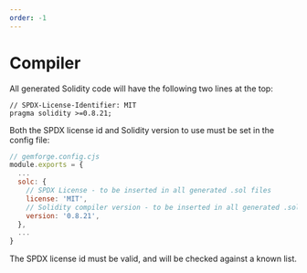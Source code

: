 ```yaml
---
order: -1
---
```


# Compiler

All generated Solidity code will have the following two lines at the top:

```solidity
// SPDX-License-Identifier: MIT
pragma solidity >=0.8.21;
```

Both the SPDX license id and Solidity version to use must be set in the config file:

```js
// gemforge.config.cjs
module.exports = {
  ...
  solc: {
    // SPDX License - to be inserted in all generated .sol files
    license: 'MIT',
    // Solidity compiler version - to be inserted in all generated .sol files
    version: '0.8.21',
  },
  ...
}
```

The SPDX license id must be valid, and will be checked against a known list.
